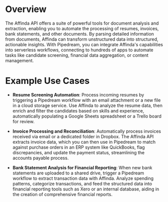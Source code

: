 # Overview

The Affinda API offers a suite of powerful tools for document analysis and extraction, enabling you to automate the processing of resumes, invoices, bank statements, and other documents. By parsing detailed information from documents, Affinda can transform unstructured data into structured, actionable insights. With Pipedream, you can integrate Affinda's capabilities into serverless workflows, connecting to hundreds of apps to automate tasks like candidate screening, financial data aggregation, or content management.

# Example Use Cases

- **Resume Screening Automation**: Process incoming resumes by triggering a Pipedream workflow with an email attachment or a new file in a cloud storage service. Use Affinda to analyze the resume data, then enrich and filter the candidates based on skills and experience, automatically populating a Google Sheets spreadsheet or a Trello board for review.

- **Invoice Processing and Reconciliation**: Automatically process invoices received via email or a dedicated folder in Dropbox. The Affinda API extracts invoice data, which you can then use in Pipedream to match against purchase orders in an ERP system like QuickBooks, flag discrepancies, and update the payment status, streamlining the accounts payable process.

- **Bank Statement Analysis for Financial Reporting**: When new bank statements are uploaded to a shared drive, trigger a Pipedream workflow to extract transaction data with Affinda. Analyze spending patterns, categorize transactions, and feed the structured data into financial reporting tools such as Xero or an internal database, aiding in the creation of comprehensive financial reports.
